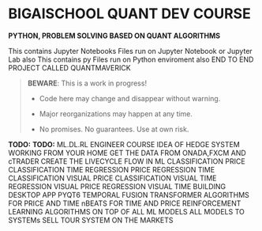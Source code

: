 # BIGAISCHOOL QUANT DEV COURSE

**PYTHON, PROBLEM SOLVING BASED ON QUANT ALGORITHMS**

This contains Jupyter Notebooks Files run on Jupyter Notebook or Jupyter Lab
also
This contains py Files run on Python enviroment
also
END TO END PROJECT CALLED QUANTMAVERICK

> **BEWARE**: This is a work in progress!
>
> * Code here may change and disappear without warning.
>
> * Major reorganizations may happen at any time.
>
> * No promises. No guarantees. Use at own risk.

**TODO:**
**TODO:**
ML.DL.RL ENGINEER COURSE
IDEA OF HEDGE SYSTEM WORKING FROM YOUR HOME
GET THE DATA FROM ONADA,FXCM AND cTRADER
CREATE THE LIVECYCLE FLOW IN ML
CLASSIFICATION PRICE
CLASSIFICATION TIME
REGRESSION PRICE
REGRESSION TIME
CLASSIFICATION VISUAL PRICE
CLASSIFICATION VISUAL TIME
REGRESSION VISUAL PRICE
REGRESSION VISUAL TIME
BUILDING DESKTOP APP PYQT6
TEMPORAL FUSION TRANSFORMER ALGORITHMS FOR PRICE AND TIME
nBEATS FOR TIME AND PRICE
REINFORCEMENT LEARNING ALGORITHMS ON TOP OF ALL ML MODELS
ALL MODELS TO SYSTEMs
SELL TOUR SYSTEM ON THE MARKETS








